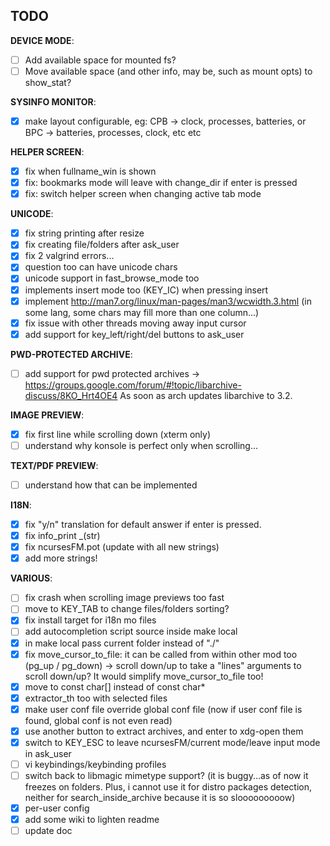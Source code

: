 ## TODO

**DEVICE MODE**:  

- [ ] Add available space for mounted fs?
- [ ] Move available space (and other info, may be, such as mount opts) to show_stat?

**SYSINFO MONITOR**:  

- [x] make layout configurable, eg: CPB -> clock, processes, batteries, or BPC -> batteries, processes, clock, etc etc

**HELPER SCREEN**:  

- [x] fix when fullname_win is shown
- [x] fix: bookmarks mode will leave with change_dir if enter is pressed
- [x] fix: switch helper screen when changing active tab mode

**UNICODE**:  

- [x] fix string printing after resize
- [x] fix creating file/folders after ask_user
- [x] fix 2 valgrind errors...
- [x] question too can have unicode chars
- [x] unicode support in fast_browse_mode too
- [x] implements insert mode too (KEY_IC) when pressing insert
- [x] implement http://man7.org/linux/man-pages/man3/wcwidth.3.html (in some lang, some chars may fill more than one column...)
- [x] fix issue with other threads moving away input cursor
- [x] add support for key_left/right/del buttons to ask_user

**PWD-PROTECTED ARCHIVE**:  

- [ ] add support for pwd protected archives -> https://groups.google.com/forum/#!topic/libarchive-discuss/8KO_Hrt4OE4
As soon as arch updates libarchive to 3.2.

**IMAGE PREVIEW**:  

- [x] fix first line while scrolling down (xterm only)
- [ ] understand why konsole is perfect only when scrolling...

**TEXT/PDF PREVIEW**:  

- [ ] understand how that can be implemented

**I18N**:  

- [x] fix "y/n" translation for default answer if enter is pressed.
- [x] fix info_print _(str) 
- [x] fix ncursesFM.pot (update with all new strings)
- [x] add more strings!

**VARIOUS**:  

- [ ] fix crash when scrolling image previews too fast
- [ ] move to KEY_TAB to change files/folders sorting?
- [x] fix install target for i18n mo files
- [ ] add autocompletion script source inside make local
- [x] in make local pass current folder instead of "./"
- [x] fix move_cursor_to_file: it can be called from within other mod too (pg_up / pg_down) -> scroll down/up to take a "lines" arguments to scroll down/up?
It would simplify move_cursor_to_file too!
- [x] move to const char[] instead of const char*
- [x] extractor_th too with selected files
- [x] make user conf file override global conf file (now if user conf file is found, global conf is not even read)
- [x] use another button to extract archives, and enter to xdg-open them
- [x] switch to KEY_ESC to leave ncursesFM/current mode/leave input mode in ask_user
- [ ] vi keybindings/keybinding profiles
- [ ] switch back to libmagic mimetype support? (it is buggy...as of now it freezes on folders. Plus, i cannot use it for distro packages detection, neither for search_inside_archive because it is so slooooooooow)
- [x] per-user config
- [x] add some wiki to lighten readme
- [ ] update doc
